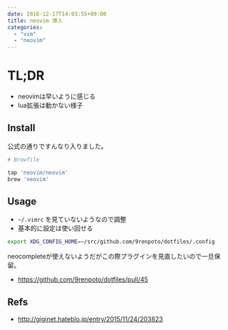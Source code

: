 ```yaml
---
date: 2016-12-17T14:03:55+09:00
title: neovim 導入
categories:
  - "vim"
  - "neovim"
---
```

# TL;DR

- neovimは早いように感じる
- lua拡張は動かない様子

## Install

公式の通りですんなり入りました。

```rb
# Brewfile

tap 'neovim/neovim'
brew 'neovim'
```

## Usage

- `~/.vimrc` を見ていないようなので調整
- 基本的に設定は使い回せる

```zsh
export XDG_CONFIG_HOME=~/src/github.com/9renpoto/dotfiles/.config
```

neocompleteが使えないようだがこの際プラグインを見直したいので一旦保留。

- <https://github.com/9renpoto/dotfiles/pull/45>

## Refs

- <http://giginet.hateblo.jp/entry/2015/11/24/203823>
